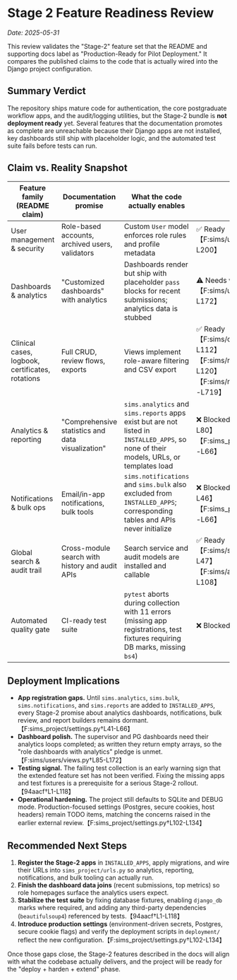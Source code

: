 # Stage 2 Feature Readiness Review

_Date: 2025-05-31_

This review validates the "Stage-2" feature set that the README and supporting docs label as
"Production-Ready for Pilot Deployment." It compares the published claims to the code that is
actually wired into the Django project configuration.

## Summary Verdict

The repository ships mature code for authentication, the core postgraduate workflow apps, and the
audit/logging utilities, but the Stage-2 bundle is **not deployment ready** yet. Several features
that the documentation promotes as complete are unreachable because their Django apps are not
installed, key dashboards still ship with placeholder logic, and the automated test suite fails
before tests can run.

## Claim vs. Reality Snapshot

| Feature family (README claim) | Documentation promise | What the code actually enables | Status |
| --- | --- | --- | --- |
| User management & security | Role-based accounts, archived users, validators | Custom `User` model enforces role rules and profile metadata | ✅ Ready【F:sims/users/models.py†L1-L200】 |
| Dashboards & analytics | "Customized dashboards" with analytics | Dashboards render but ship with placeholder `pass` blocks for recent submissions; analytics data is stubbed | ⚠️ Needs work【F:sims/users/views.py†L85-L172】 |
| Clinical cases, logbook, certificates, rotations | Full CRUD, review flows, exports | Views implement role-aware filtering and CSV export | ✅ Ready【F:sims/cases/views.py†L18-L112】【F:sims/rotations/views.py†L27-L120】【F:sims/rotations/views.py†L667-L719】 |
| Analytics & reporting | "Comprehensive statistics and data visualization" | `sims.analytics` and `sims.reports` apps exist but are not listed in `INSTALLED_APPS`, so none of their models, URLs, or templates load | ❌ Blocked【F:README.md†L32-L80】【F:sims_project/settings.py†L41-L66】 |
| Notifications & bulk ops | Email/in-app notifications, bulk tools | `sims.notifications` and `sims.bulk` also excluded from `INSTALLED_APPS`; corresponding tables and APIs never initialize | ❌ Blocked【F:README.md†L32-L46】【F:sims_project/settings.py†L41-L66】 |
| Global search & audit trail | Cross-module search with history and audit APIs | Search service and audit models are installed and callable | ✅ Ready【F:sims/search/views.py†L16-L47】【F:sims/audit/models.py†L1-L108】 |
| Automated quality gate | CI-ready test suite | `pytest` aborts during collection with 11 errors (missing app registrations, test fixtures requiring DB marks, missing `bs4`) | ❌ Blocked【94aacf†L1-L118】 |

## Deployment Implications

* **App registration gaps.** Until `sims.analytics`, `sims.bulk`, `sims.notifications`, and
  `sims.reports` are added to `INSTALLED_APPS`, every Stage-2 promise about analytics dashboards,
  notifications, bulk review, and report builders remains dormant.【F:sims_project/settings.py†L41-L66】
* **Dashboard polish.** The supervisor and PG dashboards need their analytics loops completed; as
  written they return empty arrays, so the "role dashboards with analytics" pledge is unmet.【F:sims/users/views.py†L85-L172】
* **Testing signal.** The failing test collection is an early warning sign that the extended feature
  set has not been verified. Fixing the missing apps and test fixtures is a prerequisite for a
  serious Stage-2 rollout.【94aacf†L1-L118】
* **Operational hardening.** The project still defaults to SQLite and DEBUG mode. Production-focused
  settings (Postgres, secure cookies, host headers) remain TODO items, matching the concerns raised
  in the earlier external review.【F:sims_project/settings.py†L102-L134】

## Recommended Next Steps

1. **Register the Stage-2 apps** in `INSTALLED_APPS`, apply migrations, and wire their URLs into
   `sims_project/urls.py` so analytics, reporting, notifications, and bulk tooling can actually run.
2. **Finish the dashboard data joins** (recent submissions, top metrics) so role homepages surface the
   analytics users expect.
3. **Stabilize the test suite** by fixing database fixtures, enabling `django_db` marks where
   required, and adding any third-party dependencies (`beautifulsoup4`) referenced by tests.【94aacf†L1-L118】
4. **Introduce production settings** (environment-driven secrets, Postgres, secure cookie flags) and
   verify the deployment scripts in `deployment/` reflect the new configuration.【F:sims_project/settings.py†L102-L134】

Once those gaps close, the Stage-2 features described in the docs will align with what the codebase
actually delivers, and the project will be ready for the "deploy + harden + extend" phase.
